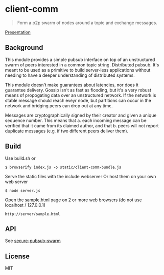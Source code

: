 # client-comm

> Form a p2p swarm of nodes around a topic and exchange messages.

[Presentation](https://www.emaze.com/@AOOZIQTZO/sporc-client-comm)

## Background

This module provides a simple pubsub interface on top of an unstructured swarm
of peers interested in a common topic string. Distributed pubsub. It's meant to
be used as a primitive to build server-less applications without needing to have
a deeper understanding of distributed systems.

This module doesn't make guarantees about latencies, nor does it guarantee
delivery. Gossip isn't as fast as flooding, but it's a very robust means of
propogating data over an unstructured network. If the network is stable message
should reach eveyr node, but partitions can occur in the network and bridging
peers can drop out at any time.

Messages are cryptographically signed by their creator and given a unique
sequence number. This means that a. each incoming message can be verified that
it came from its claimed author, and that b. peers will not report duplicate
messages (e.g. if two different peers deliver them).


## Build

Use build.sh or
```
$ browserify index.js -o static/client-comm-bundle.js
```

Serve the static files with the include webserver
Or host them on your own web server
```
$ node server.js 
```

Open the sample.html page on 2 or more web browsers (do not use localhost / 127.0.0.1)
```
http://server/sample.html
```



## API

See [secure-pubsub-swarm](https://github.com/noffle/pubsub-swarm)


## License

MIT
